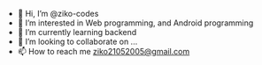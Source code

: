 - 👋 Hi, I’m @ziko-codes
- 👀 I’m interested in Web programming, and Android programming
- 🌱 I’m currently learning backend
- 💞️ I’m looking to collaborate on ...
- 📫 How to reach me ziko21052005@gmail.com

<!---
ziko-codes/ziko-codes is a ✨ special ✨ repository because its `README.md` (this file) appears on your GitHub profile.
You can click the Preview link to take a look at your changes.
--->
